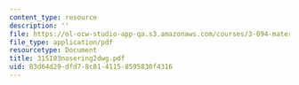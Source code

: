 ```yaml
---
content_type: resource
description: ''
file: https://ol-ocw-studio-app-qa.s3.amazonaws.com/courses/3-094-materials-in-human-experience-spring-2004/83d64d29dfd78c8141158595830f4316_31SI03nosering2dwg.pdf
file_type: application/pdf
resourcetype: Document
title: 31SI03nosering2dwg.pdf
uid: 83d64d29-dfd7-8c81-4115-8595830f4316
---
```

